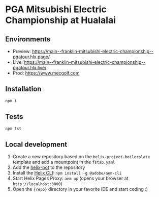 # PGA Mitsubishi Electric Championship at Hualalai

## Environments
- Preview: https://main--franklin-mitsubishi-electric-championship--pgatour.hlx.page/
- Live: https://main--franklin-mitsubishi-electric-championship--pgatour.hlx.live/
- Prod: https://www.mecgolf.com

## Installation

```sh
npm i
```

## Tests

```sh
npm tst
```

## Local development

1. Create a new repository based on the `helix-project-boilerplate` template and add a mountpoint in the `fstab.yaml`
1. Add the [helix-bot](https://github.com/apps/helix-bot) to the repository
1. Install the [Helix CLI](https://github.com/adobe/helix-cli): `npm install -g @adobe/aem-cli`
1. Start Helix Pages Proxy: `aem up` (opens your browser at `http://localhost:3000`)
1. Open the `{repo}` directory in your favorite IDE and start coding :)
